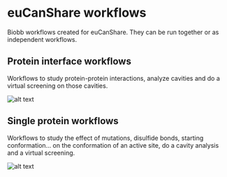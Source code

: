 # euCanShare workflows

Biobb workflows created for euCanShare. They can be run together or as independent workflows.

## Protein interface workflows

Workflows to study protein-protein interactions, analyze cavities and do a virtual screening on those cavities.

![alt text](https://https://github.com/PabloNA97/biobb_workflows/tree/master/euCanShare/img/protein_protein_scheme.png?raw=true)

## Single protein workflows

Workflows to study the effect of mutations, disulfide bonds, starting conformation... on the conformation of an active site, do a cavity analysis and a virtual screening.

![alt text](https://https://github.com/PabloNA97/biobb_workflows/tree/master/euCanShare/img/Single_protein_scheme.png?raw=true)
